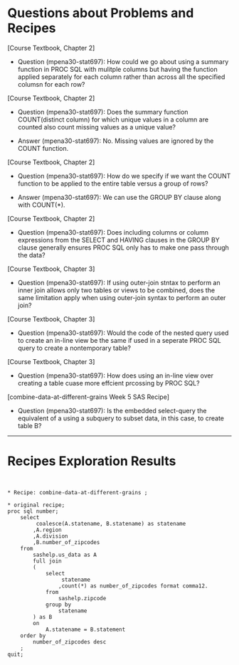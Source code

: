 
# Questions about Problems and Recipes



[Course Textbook, Chapter 2]
* Question (mpena30-stat697): How could we go about using a summary function in PROC SQL with mulitple columns but having the function applied separately for each column rather than across all the specified columsn for each row?



[Course Textbook, Chapter 2]
* Question (mpena30-stat697): Does the summary function COUNT(distinct column) for which unique values in a column are counted also count missing values as a unique value?
- Answer (mpena30-stat697): No. Missing values are ignored by the COUNT function.



[Course Textbook, Chapter 2] 
* Question (mpena30-stat697): How do we specify if we want the COUNT function to be applied to the entire table versus a group of rows?
- Answer (mpena30-stat697): We can use the GROUP BY clause along with COUNT(*).



[Course Textbook, Chapter 2]
* Question (mpena30-stat697): Does including columns or column expressions from the SELECT and HAVING clauses in the GROUP BY clause generally ensures PROC SQL only has to make one pass through the data?



[Course Textbook, Chapter 3]
* Question (mpena30-stat697): If using outer-join stntax to perform an inner join allows only two tables or views to be combined, does the same limitation apply when using outer-join syntax to perform an outer join? 



[Course Textbook, Chapter 3]
* Question (mpena30-stat697): Would the code of the nested query used to create an in-line view be the same if used in a seperate PROC SQL query to create a nontemporary table?



[Course Textbook, Chapter 3]
* Question (mpena30-stat697): How does using an in-line view over creating a table cuase more effcient prcossing by PROC SQL?



[combine-data-at-different-grains Week 5 SAS Recipe]
* Question (mpena30-stat697): Is the embedded select-query the equivalent of a using a subquery to subset data, in this case, to create table B?




***



# Recipes Exploration Results



```


* Recipe: combine-data-at-different-grains ;

* original recipe;
proc sql number;
	select
		 coalesce(A.statename, B.statename) as statename
		,A.region
		,A.division
		,B.number_of_zipcodes
	from
		sashelp.us_data as A
		full join
		(
			select	
				 statename
				,count(*) as number_of_zipcodes format comma12.
			from
				sashelp.zipcode
			group by	
				statename
		) as B
		on
			A.statename = B.statement
	order by	
		number_of_zipcodes desc
	;
quit;



```
